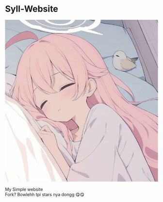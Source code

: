 # Syll-Website
<p align="center">
  <img src="profile.jpg" alt="Syll Takamiya">
</p>
My Simple website <br>
Fork? Bowlehh tpi stars nya dongg 😋😋
